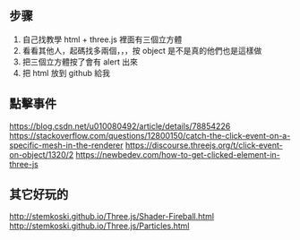 ## 步骤
1. 自己找教學 html + three.js 裡面有三個立方體
2. 看看其他人，起碼找多兩個，，，按 object 是不是真的他們也是這樣做
3. 把三個立方體按了會有 alert 出來
4. 把 html 放到 github 給我

## 點擊事件
https://blog.csdn.net/u010080492/article/details/78854226
https://stackoverflow.com/questions/12800150/catch-the-click-event-on-a-specific-mesh-in-the-renderer
https://discourse.threejs.org/t/click-event-on-object/1320/2
https://newbedev.com/how-to-get-clicked-element-in-three-js

## 其它好玩的
http://stemkoski.github.io/Three.js/Shader-Fireball.html
http://stemkoski.github.io/Three.js/Particles.html